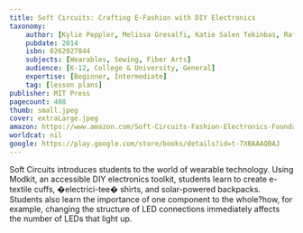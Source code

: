 ```yaml
---
title: Soft Circuits: Crafting E-Fashion with DIY Electronics
taxonomy:
	author: [Kylie Peppler, Melissa Gresalfi, Katie Salen Tekinbas, Rafi Santo]
	pubdate: 2014
	isbn: 0262027844
	subjects: [Wearables, Sewing, Fiber Arts]
	audience: [K-12, College & University, General]
	expertise: [Beginner, Intermediate]
	tag: [lesson plans]
publisher: MIT Press
pagecount: 408
thumb: small.jpeg
cover: extraLarge.jpeg
amazon: https://www.amazon.com/Soft-Circuits-Fashion-Electronics-Foundation/dp/0262027844/ref=pd_sim_14_10?_encoding=UTF8&pd_rd_i=0262027844&pd_rd_r=dfeda8d0-f2ca-11e8-bd66-f7675945ae46&pd_rd_w=1JeJE&pd_rd_wg=MR1X3&pf_rd_i=desktop-dp-sims&pf_rd_m=ATVPDKIKX0DER&pf_rd_p=18bb0b78-4200-49b9-ac91-f141d61a1780&pf_rd_r=23AY9252X85P0YXCW6PG&pf_rd_s=desktop-dp-sims&pf_rd_t=40701&psc=1&refRID=23AY9252X85P0YXCW6PG
worldcat: nil
google: https://play.google.com/store/books/details?id=t-7XBAAAQBAJ
---
```

Soft Circuits introduces students to the world of wearable technology. Using Modkit, an accessible DIY electronics toolkit, students learn to create e-textile cuffs, �electrici-tee� shirts, and solar-powered backpacks. Students also learn the importance of one component to the whole?how, for example, changing the structure of LED connections immediately affects the number of LEDs that light up.